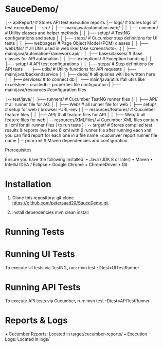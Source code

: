 # SauceDemo/
│-- apiReport/              # Stores API test execution reports
│-- logs/                   # Stores logs of test execution
│-- src/
│   ├── main/java/automation.web/
│   │   ├── common/         # Utility classes and helper methods
│   │   ├── setup/          # TestNG configurations and setup
│   │   ├── steps/          # Cucumber step definitions for UI tests
│   │   ├── webpages/       # Page Object Model (POM) classes
│   │   ├── webUtils/       # all Utils used in web like( take screenshots-...)
│   ├── main/java/automationFramework.api/
│   │   ├── basesclasses/   # Base classes for API automation
│   │   ├── exceptions/     # Exception handling
│   │   ├── setup/          # API test configurations
│   │   ├── steps/          # Step definitions for API tests
│   │   ├── utils/          # Utility functions for API requests
│   ├── main/java/backendservice
│   │   ├── deos/         # all queries witll be written here
│   │   ├── services/     # to connect db
│   ├── main/java/utils   #all utils like excelsheet- oracledb - properties file configuration
|   ├── main/java/resources   #configuration files


│-- test/java/
│   ├── runners/            # Cucumber TestNG runner files
│   │   ├── API/            # all runner file for AOI
│   │   ├── Web/            # all runner file for web
│   ├── setup/              # setup for web ( browser -URL-env )
│-- resources/features/     # Cucumber feature files
│   │   ├── API/            # all feature files for API
│   │   ├── Web/            # all feature files for web
│-- resources/XMLFiles/     # Cucumber XML files contain all xml for all runner files  ( to run tests )
│-- target/                 # Stores compiled test results & reports (we have 6 xml with 6 runner file after running each xml you can find report for each one in a file name =cucumver report runner file name
│-- pom.xml                 # Maven dependencies and configuration

Prerequisites

Ensure you have the following installed:
• Java (JDK 8 or later)
• Maven
• IntelliJ IDEA / Eclipse
• Google Chrome + ChromeDriver
• Git

# Installation
1. Clone this repository:
   git clone https://github.com/petersaad20/SauceDemo.git
   
2. Install dependencies
   mvn clean install

# Running Tests

# Running UI Tests

To execute UI tests via TestNG, run:
mvn test -Dtest=UITestRunner

# Running API Tests

To execute API tests via Cucumber, run:
mvn test -Dtest=APITestRunner

# Reports & Logs
• Cucumber Reports: Located in target/cucumber-reports/
• Execution Logs: Located in logs/
